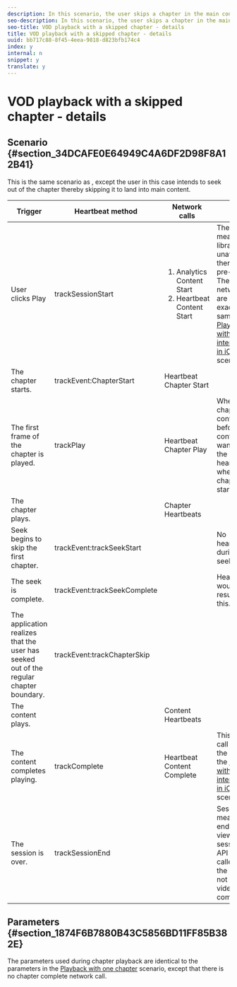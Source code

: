 ```yaml
---
description: In this scenario, the user skips a chapter in the main content.
seo-description: In this scenario, the user skips a chapter in the main content.
seo-title: VOD playback with a skipped chapter - details
title: VOD playback with a skipped chapter - details
uuid: bb717c88-8f45-4eea-9818-d823bfb174c4
index: y
internal: n
snippet: y
translate: y
---
```


# VOD playback with a skipped chapter - details


## Scenario {#section_34DCAFE0E64949C4A6DF2D98F8A12B41}

This is the same scenario as [](r_vhl_scenarios_one-chap-details-ios.md), except the user in this case intends to seek out of the chapter thereby skipping it to land into main content. 

<table id="table_00A779A95FB8456DA87601B7F2E99418"> 
 <thead> 
  <tr> 
   <th colname="col1" class="entry">Trigger</th> 
   <th colname="col2" class="entry">Heartbeat method</th> 
   <th colname="col3" class="entry">Network calls</th> 
   <th colname="col4" class="entry">Notes</th> 
  </tr>
 </thead>
 <tbody> 
  <tr> 
   <td colname="col1">User clicks <span class="uicontrol">Play</span> </td> 
   <td colname="col2"><span class="codeph">trackSessionStart</span> </td> 
   <td colname="col3"> 
    <ol id="ol_A6960EFC17B549C69343AAB894BEC5A9"> 
     <li id="li_6F2F1FA6BC574AC6895FBCA2658A7D0F">Analytics Content Start</li> 
     <li id="li_A2CDDE3E5FCA4AF69E1E59C10A644A9E">Heartbeat Content Start</li> 
    </ol> </td> 
   <td colname="col4">The measurement library is unaware that there is a pre-roll ad. These network calls are still exactly the same as <a href="r_vhl_scenarios_mc-vod-40-no-interup-ios.xml#concept_DCD05D528AE642C686C07819C6C18316" format="dita" scope="local">Playback with no interruptions in iOS</a> scenario. </td> 
  </tr> 
  <tr> 
   <td colname="col1">The chapter starts.</td> 
   <td colname="col2"><span class="codeph">trackEvent:ChapterStart</span> </td> 
   <td colname="col3">Heartbeat Chapter Start</td> 
   <td colname="col4"> </td> 
  </tr> 
  <tr> 
   <td colname="col1">The first frame of the chapter is played.</td> 
   <td colname="col2"><span class="codeph">trackPlay</span> </td> 
   <td colname="col3">Heartbeat Chapter Play</td> 
   <td colname="col4">When chapter content plays before main content, we want to start the heartbeats when the chapter starts.</td> 
  </tr> 
  <tr> 
   <td colname="col1">The chapter plays.</td> 
   <td colname="col2"> </td> 
   <td colname="col3">Chapter Heartbeats</td> 
   <td colname="col4"> </td> 
  </tr> 
  <tr> 
   <td colname="col1">Seek begins to skip the first chapter.</td> 
   <td colname="col2"><span class="codeph">trackEvent:trackSeekStart</span> </td> 
   <td colname="col3"> </td> 
   <td colname="col4">No heartbeats during seeking</td> 
  </tr> 
  <tr> 
   <td colname="col1">The seek is complete.</td> 
   <td colname="col2"><span class="codeph">trackEvent:trackSeekComplete</span> </td> 
   <td colname="col3"> </td> 
   <td colname="col4">Heartbeats would resume post this.</td> 
  </tr> 
  <tr> 
   <td colname="col1">The application realizes that the user has seeked out of the regular chapter boundary.</td> 
   <td colname="col2"><span class="codeph">trackEvent:trackChapterSkip</span> </td> 
   <td colname="col3"> </td> 
   <td colname="col4"> </td> 
  </tr> 
  <tr> 
   <td colname="col1">The content plays.</td> 
   <td colname="col2"> </td> 
   <td colname="col3">Content Heartbeats</td> 
   <td colname="col4"> </td> 
  </tr> 
  <tr> 
   <td colname="col1">The content completes playing.</td> 
   <td colname="col2"><span class="codeph">trackComplete</span> </td> 
   <td colname="col3">Heartbeat Content Complete</td> 
   <td colname="col4">This network call is exactly the same as the <a href="r_vhl_scenarios_mc-vod-40-no-interup-ios.xml#concept_DCD05D528AE642C686C07819C6C18316" format="dita" scope="local">Playback with no interruptions in iOS</a> scenario. </td> 
  </tr> 
  <tr> 
   <td colname="col1">The session is over.</td> 
   <td colname="col2"><span class="codeph">trackSessionEnd</span> </td> 
   <td colname="col3"> </td> 
   <td colname="col4"><span class="codeph">SessionEnd</span> means the end of a viewing session. This API must be called even if the user does not watch the video to completion. </td> 
  </tr> 
 </tbody> 
</table>


## Parameters {#section_1874F6B7880B43C5856BD11FF85B382E}

The parameters used during chapter playback are identical to the parameters in the [Playback with one chapter](r_vhl_scenarios_mc-vod-one-chap-ios.md#reference_A8A48EBD85344436ABA7F4D992F8DB12) scenario, except that there is no chapter complete network call. 

